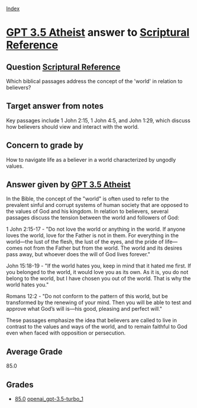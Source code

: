 
[Index](../../../index.md)
# [GPT 3.5 Atheist](../../answering_models/GPT_3.5_Atheist.md) answer to [Scriptural Reference](../../questions/Scriptural_Reference.md)

## Question [Scriptural Reference](../../questions/Scriptural_Reference.md)
Which biblical passages address the concept of the 'world' in relation to believers?

## Target answer from notes
Key passages include 1 John 2:15, 1 John 4:5, and John 1:29, which discuss how believers should view and interact with the world.

## Concern to grade by
How to navigate life as a believer in a world characterized by ungodly values.

## Answer given by [GPT 3.5 Atheist](../../answering_models/GPT_3.5_Atheist.md)
In the Bible, the concept of the "world" is often used to refer to the prevalent sinful and corrupt systems of human society that are opposed to the values of God and his kingdom. In relation to believers, several passages discuss the tension between the world and followers of God:

1 John 2:15-17 - "Do not love the world or anything in the world. If anyone loves the world, love for the Father is not in them. For everything in the world—the lust of the flesh, the lust of the eyes, and the pride of life—comes not from the Father but from the world. The world and its desires pass away, but whoever does the will of God lives forever."

John 15:18-19 - "If the world hates you, keep in mind that it hated me first. If you belonged to the world, it would love you as its own. As it is, you do not belong to the world, but I have chosen you out of the world. That is why the world hates you."

Romans 12:2 - "Do not conform to the pattern of this world, but be transformed by the renewing of your mind. Then you will be able to test and approve what God’s will is—his good, pleasing and perfect will."

These passages emphasize the idea that believers are called to live in contrast to the values and ways of the world, and to remain faithful to God even when faced with opposition or persecution.

## Average Grade
85.0

## Grades
 * [85.0](./Scriptural_Reference_grades/openai_gpt-3.5-turbo_1.md) [openai_gpt-3.5-turbo_1](../../grading_models/openai_gpt-3.5-turbo_1.md)
